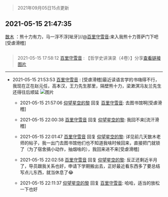 > 2021年09月05日15点更新
<link rel="stylesheet" href="https://cdn.jsdelivr.net/gh/taotie6/sampleJSON@main/css/photo_show.css">


 ## 2021-05-15 21:47:35 

 [㪚木](https://www.coolapk.com/feed/27001645?shareKey=OGIxNGM0OGE3ZmQzNjEzMTc3ZWY~) ：熊十力有力，马一浮不浮[呲牙]//<a class="feed-link-uname" href="/u/百里守雪音">@百里守雪音</a>:来入我熊十力菩萨门下吧[受虐滑稽] 

<div class="album">
<img class="img-item" src="" />
</div>

> 2021-05-15 17:58:12 
> [百里守雪音](https://www.coolapk.com/feed/26996510?shareKey=ODZhNTRkZjk1NGE1NjEzMTc3ZWY~) : 【哲学史讲演录（4卷）】分享<a href="https://weread.qq.com/web/appreader/45c3240058a87945c862496?wtheme=white&wfrom=app&wvid=227223093&scene=bottomSheetShare">查看链接</a> 
[图片]()

 ------- 

- 2021-05-15 21:53:53 [百里守雪音](uid=1080769) : [受虐滑稽]最近读语言学的书嗨得不行，我现在正在赵元任，高本汉，王力先生那里，隔壁熊十力，梁漱溟冯友兰先生还得往后顺延 ![图片](https://image.coolapk.com/feed/2021/0515/21/1080769_ebfb6bda_6831_7932@272x325.jpeg)

    - 2021-05-15 21:57:06 [仰望星空的黎](uid=1961388) 回复 [百里守雪音](uid=1080769): 去图书馆啊[受虐滑稽] 

    - 2021-05-15 22:00:38 [百里守雪音](uid=1080769) 回复 [仰望星空的黎](uid=1961388): 我回不来[流汗滑稽] 

    - 2021-05-15 22:01:47 [百里守雪音](uid=1080769) 回复 [仰望星空的黎](uid=1961388): 详见前几天㪚木老师的帖子，我一出门去图书馆他们也不知道我啥时候回来，直接把门就锁了（为了宿舍搞小动作，抽烟啥的），我回来进不来[受虐滑稽] 

    - 2021-05-15 22:02:58 [百里守雪音](uid=1080769) 回复 [仰望星空的黎](uid=1961388): 反正还剩近半月了，导员跟我关系也好，申请下学期搬出去，正好最近看东西多了要总结写点儿东西，就当休息了😂 

    - 2021-05-15 22:11:37 [仰望星空的黎](uid=1961388) 回复 [百里守雪音](uid=1080769): 哈哈，适当的放松一下也好 

